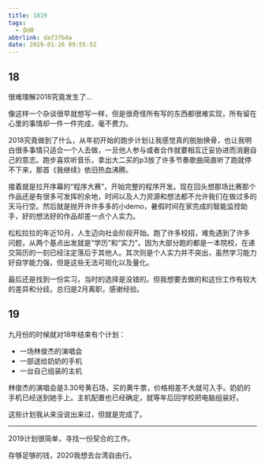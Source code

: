 ```yaml
---
title: 1819
tags:
  - 杂碎
abbrlink: daf37b4a
date: 2019-01-26 09:55:52
---
```

## 18
很难理解2018究竟发生了...

<!--more-->

像这样一个杂谈很早就想写一样，但是很奇怪所有写的东西都很难实现，所有留在心里的事情却一件一件完成，毫不费力。

2018究竟做到了什么，从年初开始的跑步计划让我感觉真的脱胎换骨，也让我明白很多事情只适合一个人去做，一旦他人参与或者合作就要相互迁妥协进而消磨自己的意志。跑步喜欢听音乐，拿出大二买的p3放了许多节奏歌曲简直听了跑就停不下来，那首《我继续》依旧热血沸腾。

接着就是拉开序幕的“程序大赛”，开始完整的程序开发。现在回头想那场比赛那个作品还是有很多可发挥的余地，时间以及人力资源和想法都不允许我们在做过多的天马行空。然后就是抛开许许多多的小demo，暑假时间在家完成的智能监控助手，好的想法好的作品却差一点个人实力。

松松拉拉的年近10月，人生迈向社会阶段开始。跑了许多校招，难免遇到了许多问题，从两个基点出发就是“学历”和“实力”。因为大部分跑的都是一本院校，在递交简历的一刻已经注定落后于其他人。其次则是个人实力并不突出，虽然学习能力好自学能力强，但是这些无法可视化以及量化。

最后还是找到一份实习，当时的选择是没错的。但我想要去做的和这份工作有较大的差异和分歧。总归是2月离职，感谢经验。

## 19

九月份的时候就对18年结束有个计划：

- 一场林俊杰的演唱会
- 一部送给奶奶的手机
- 一台自己组装的主机

林俊杰的演唱会是3.30号黄石场，买的黄牛票，价格相差不大就可入手。奶奶的手机已经送到她手上。主机配置也已经确定，就等年后回学校把电脑组装好。

这些计划我从来没说出来过，但就是完成了。

---
2019计划很简单，寻找一份契合的工作。

存够足够的钱，2020我想去台湾自由行。